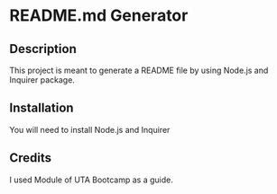 # README.md Generator

## Description 

This project is meant to generate a README file by using Node.js and Inquirer package.

## Installation

You will need to install Node.js and Inquirer

## Credits

I used Module of UTA Bootcamp as a guide.


